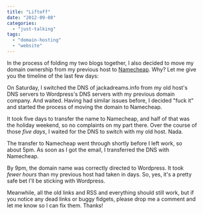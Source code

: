 ```yaml
---
title: "Liftoff"
date: "2012-09-08"
categories: 
  - "just-talking"
tags: 
  - "domain-hosting"
  - "website"
---
```


In the process of folding my two blogs together, I also decided to move my domain ownership from my previous host to [Namecheap](http://namecheap.com). Why? Let me give you the timeline of the last few days:

On Saturday, I switched the DNS of jackadreams.info from my old host's DNS servers to Wordpress's DNS servers with my previous domain company. And waited. Having had similar issues before, I decided "fuck it" and started the process of moving the domain to Namecheap.

It took five days to transfer the name to Namecheap, and half of that was the holiday weekend, so no complaints on my part there. Over the course of those _five days_, I waited for the DNS to switch with my old host. Nada.

The transfer to Namecheap went through shortly before I left work, so about 5pm. As soon as I got the email, I transferred the DNS with Namecheap.

By 9pm, the domain name was correctly directed to Wordpress. It took _fewer hours_ than my previous host had taken in days. So, yes, it's a pretty safe bet I'll be sticking with Wordpress.

Meanwhile, all the old links and RSS and everything should still work, but if you notice any dead links or buggy fidgets, please drop me a comment and let me know so I can fix them. Thanks!
